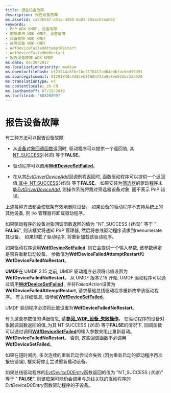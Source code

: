 ```yaml
---
title: 报告设备故障
description: 报告设备故障
ms.assetid: ca536547-d51a-4450-8a83-19aac67aab92
keywords:
- PnP WDK KMDF, 设备故障
- 即插即用 WDK KMDF, 设备故障
- 设备故障 WDK KMDF
- 故障设备 WDK KMDF
- WdfDeviceFailedAttemptRestart
- WdfDeviceFailedNoRestart
- 报告设备故障 WDK KMDF
ms.date: 04/20/2017
ms.localizationpriority: medium
ms.openlocfilehash: bf23244c8fbc1bc2170417ad64edbfac6ed19d91
ms.sourcegitcommit: 01291840c4d82eb8f60a723a9a8ee52dbc33a926
ms.translationtype: HT
ms.contentlocale: zh-CN
ms.lasthandoff: 07/19/2019
ms.locfileid: "68328899"
---
```

# <a name="reporting-device-failures"></a>报告设备故障


有三种方法可以报告设备故障:

-  从[设备对象回调函数](https://docs.microsoft.com/windows-hardware/drivers/ddi/content/wdfdevice/#device-callbacks)返回时, 驱动程序可以提供一个返回值, 其[NT\_SUCCESS](https://docs.microsoft.com/windows-hardware/drivers/kernel/using-ntstatus-values)(*状态*) 等于**FALSE**。

-  驱动程序可以调用[**WdfDeviceSetFailed**](https://docs.microsoft.com/windows-hardware/drivers/ddi/content/wdfdevice/nf-wdfdevice-wdfdevicesetfailed)。

-  在从其[*EvtDriverDeviceAdd*](https://docs.microsoft.com/windows-hardware/drivers/ddi/content/wdfdriver/nc-wdfdriver-evt_wdf_driver_device_add)回调例程返回时, 函数驱动程序可以提供一个返回值,[其中\_NT SUCCESS](https://docs.microsoft.com/windows-hardware/drivers/kernel/using-ntstatus-values)(*状态*) 等于**FALSE**。 如果安装为[筛选器]( https://docs.microsoft.com/en-us/windows-hardware/drivers/install/installing-a-filter-driver)的驱动程序未能[*EvtDriverDeviceAdd*](https://docs.microsoft.com/windows-hardware/drivers/ddi/content/wdfdriver/nc-wdfdriver-evt_wdf_driver_device_add), 则操作系统将跳过筛选器设备对象, 而不表示 PnP 错误。

上述每种方法都会使框架有效地删除设备。 如果设备的驱动程序不支持系统上的其他设备, 则 i/o 管理器将卸载驱动程序。

如果驱动程序的设备对象回调函数返回的值为 "NT\_SUCCESS (*状态*)" 等于 " **FALSE**", 则该框架将通知 PnP 管理器, 然后将总线驱动程序请求到reenumerate 其设备。 如果卸载了驱动程序, 将重新加载该驱动程序。

如果驱动程序调用[**WdfDeviceSetFailed**](https://docs.microsoft.com/windows-hardware/drivers/ddi/content/wdfdevice/nf-wdfdevice-wdfdevicesetfailed), 则它会提供一个输入参数, 该参数确定是否将重新启动设备。 参数值为**WdfDeviceFailedAttemptRestart**和**WdfDeviceFailedNoRestart**。

**UMDF**在 UMDF 2.15 之前, UMDF 驱动程序必须将此值设置为**WdfDeviceFailedNoRestart**。 从 UMDF 版本2.15 开始, UMDF 驱动程序可以通过调用[**WdfDeviceSetFailed**](https://docs.microsoft.com/windows-hardware/drivers/ddi/content/wdfdevice/nf-wdfdevice-wdfdevicesetfailed) , 并将*FailedAction*设置为**WdfDeviceFailedAttemptRestart**, 请求基础总线驱动程序重新枚举该驱动程序。 有关详细信息, 请参阅[**WdfDeviceSetFailed**](https://docs.microsoft.com/windows-hardware/drivers/ddi/content/wdfdevice/nf-wdfdevice-wdfdevicesetfailed)。 

UMDF 驱动程序必须将此值设置为**WdfDeviceFailedNoRestart**。

有关这些参数值的详细信息, 请[**参阅\_WDF\_设备\_失败操作**](https://docs.microsoft.com/windows-hardware/drivers/ddi/content/wdfdevice/ne-wdfdevice-_wdf_device_failed_action)。
在驱动程序的设备对象回调函数返回的值\_为其 NT SUCCESS (*状态*) 等于**FALSE**的情况下, 回调函数可以通过调用[**WdfDeviceSetFailed**](https://docs.microsoft.com/windows-hardware/drivers/ddi/content/wdfdevice/nf-wdfdevice-wdfdevicesetfailed)的输入参数来阻止重新启动。**WdfDeviceFailedNoRestart**。 否则, 这些回调函数不必调用**WdfDeviceSetFailed**。

如果在短时间内, 多次连续的重新启动尝试会失败 (因为重新启动的驱动程序再次报告错误), 框架将停止尝试重新启动设备。

如果总线驱动程序的[*EvtDeviceD0Entry*](https://docs.microsoft.com/windows-hardware/drivers/ddi/content/wdfdevice/nc-wdfdevice-evt_wdf_device_d0_entry)函数返回的值为 "NT\_SUCCESS (*状态*)" 等于 " **FALSE**", 则该框架可能仍会调用与总线关联的驱动程序的*EvtDeviceD0Entry*函数驱动程序的子设备。

 

 





